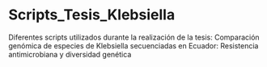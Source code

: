 # Scripts_Tesis_Klebsiella
Diferentes scripts utilizados durante la realización de la tesis: Comparación genómica de especies de Klebsiella secuenciadas en Ecuador: Resistencia antimicrobiana y diversidad genética
